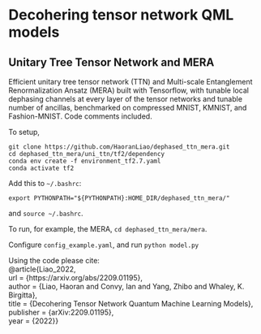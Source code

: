 # Decohering tensor network QML models
## Unitary Tree Tensor Network and MERA

Efficient unitary tree tensor network (TTN) and Multi-scale Entanglement Renormalization Ansatz (MERA) built with Tensorflow, with tunable local dephasing channels at every layer of the tensor networks and tunable number of ancillas, benchmarked on compressed MNIST, KMNIST, and Fashion-MNIST. Code comments included.

To setup, 
```
git clone https://github.com/HaoranLiao/dephased_ttn_mera.git
cd dephased_ttn_mera/uni_ttn/tf2/dependency
conda env create -f environment_tf2.7.yaml
conda activate tf2
```

Add this to ```~/.bashrc```:

```export PYTHONPATH="${PYTHONPATH}:HOME_DIR/dephased_ttn_mera/"```

and ```source ~/.bashrc```.

To run, for example, the MERA,
```cd dephased_ttn_mera/mera```.


Configure ```config_example.yaml```, and run
```python model.py```



<!-- {% raw %} -->
Using the code please cite:\
@article{Liao_2022,\
  url = \{https:\/\/arxiv.org\/abs\/2209.01195\},\
  author = {Liao, Haoran and Convy, Ian and Yang, Zhibo and Whaley, K. Birgitta},\
  title = {Decohering Tensor Network Quantum Machine Learning Models},\
  publisher = {arXiv:2209.01195},\
  year = {2022}}
<!-- {% endraw %} -->
